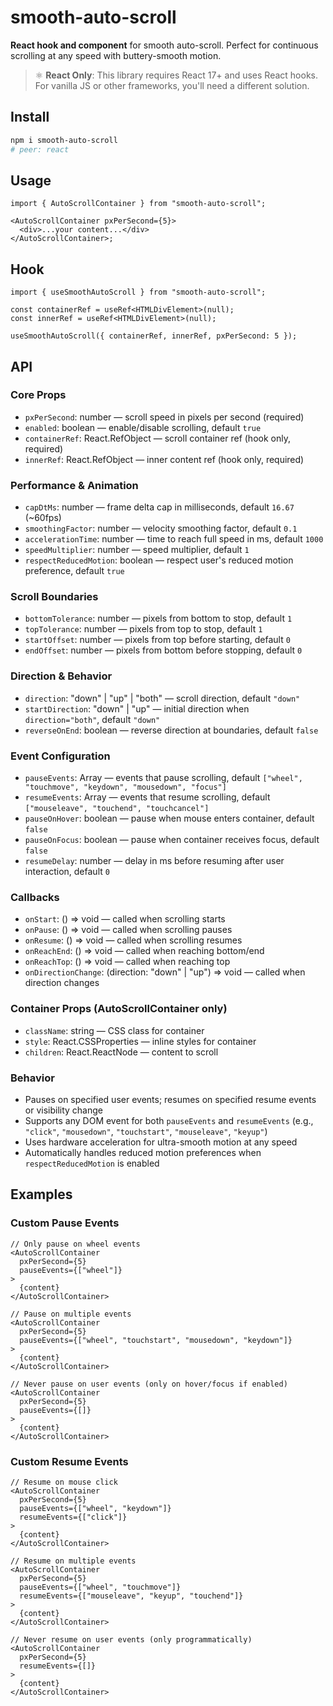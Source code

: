 # smooth-auto-scroll

**React hook and component** for smooth auto-scroll. Perfect for continuous scrolling at any speed with buttery-smooth motion.

> ⚛️ **React Only**: This library requires React 17+ and uses React hooks. For vanilla JS or other frameworks, you'll need a different solution.

## Install

```bash
npm i smooth-auto-scroll
# peer: react
```

## Usage

```tsx
import { AutoScrollContainer } from "smooth-auto-scroll";

<AutoScrollContainer pxPerSecond={5}>
  <div>...your content...</div>
</AutoScrollContainer>;
```

## Hook

```tsx
import { useSmoothAutoScroll } from "smooth-auto-scroll";

const containerRef = useRef<HTMLDivElement>(null);
const innerRef = useRef<HTMLDivElement>(null);

useSmoothAutoScroll({ containerRef, innerRef, pxPerSecond: 5 });
```

## API

### Core Props

- `pxPerSecond`: number — scroll speed in pixels per second (required)
- `enabled`: boolean — enable/disable scrolling, default `true`
- `containerRef`: React.RefObject<HTMLElement> — scroll container ref (hook only, required)
- `innerRef`: React.RefObject<HTMLElement> — inner content ref (hook only, required)

### Performance & Animation

- `capDtMs`: number — frame delta cap in milliseconds, default `16.67` (~60fps)
- `smoothingFactor`: number — velocity smoothing factor, default `0.1`
- `accelerationTime`: number — time to reach full speed in ms, default `1000`
- `speedMultiplier`: number — speed multiplier, default `1`
- `respectReducedMotion`: boolean — respect user's reduced motion preference, default `true`

### Scroll Boundaries

- `bottomTolerance`: number — pixels from bottom to stop, default `1`
- `topTolerance`: number — pixels from top to stop, default `1`
- `startOffset`: number — pixels from top before starting, default `0`
- `endOffset`: number — pixels from bottom before stopping, default `0`

### Direction & Behavior

- `direction`: "down" | "up" | "both" — scroll direction, default `"down"`
- `startDirection`: "down" | "up" — initial direction when `direction="both"`, default `"down"`
- `reverseOnEnd`: boolean — reverse direction at boundaries, default `false`

### Event Configuration

- `pauseEvents`: Array<keyof GlobalEventHandlersEventMap> — events that pause scrolling, default `["wheel", "touchmove", "keydown", "mousedown", "focus"]`
- `resumeEvents`: Array<keyof GlobalEventHandlersEventMap> — events that resume scrolling, default `["mouseleave", "touchend", "touchcancel"]`
- `pauseOnHover`: boolean — pause when mouse enters container, default `false`
- `pauseOnFocus`: boolean — pause when container receives focus, default `false`
- `resumeDelay`: number — delay in ms before resuming after user interaction, default `0`

### Callbacks

- `onStart`: () => void — called when scrolling starts
- `onPause`: () => void — called when scrolling pauses
- `onResume`: () => void — called when scrolling resumes
- `onReachEnd`: () => void — called when reaching bottom/end
- `onReachTop`: () => void — called when reaching top
- `onDirectionChange`: (direction: "down" | "up") => void — called when direction changes

### Container Props (AutoScrollContainer only)

- `className`: string — CSS class for container
- `style`: React.CSSProperties — inline styles for container
- `children`: React.ReactNode — content to scroll

### Behavior

- Pauses on specified user events; resumes on specified resume events or visibility change
- Supports any DOM event for both `pauseEvents` and `resumeEvents` (e.g., `"click"`, `"mousedown"`, `"touchstart"`, `"mouseleave"`, `"keyup"`)
- Uses hardware acceleration for ultra-smooth motion at any speed
- Automatically handles reduced motion preferences when `respectReducedMotion` is enabled

## Examples

### Custom Pause Events

```tsx
// Only pause on wheel events
<AutoScrollContainer
  pxPerSecond={5}
  pauseEvents={["wheel"]}
>
  {content}
</AutoScrollContainer>

// Pause on multiple events
<AutoScrollContainer
  pxPerSecond={5}
  pauseEvents={["wheel", "touchstart", "mousedown", "keydown"]}
>
  {content}
</AutoScrollContainer>

// Never pause on user events (only on hover/focus if enabled)
<AutoScrollContainer
  pxPerSecond={5}
  pauseEvents={[]}
>
  {content}
</AutoScrollContainer>
```

### Custom Resume Events

```tsx
// Resume on mouse click
<AutoScrollContainer
  pxPerSecond={5}
  pauseEvents={["wheel", "keydown"]}
  resumeEvents={["click"]}
>
  {content}
</AutoScrollContainer>

// Resume on multiple events
<AutoScrollContainer
  pxPerSecond={5}
  pauseEvents={["wheel", "touchmove"]}
  resumeEvents={["mouseleave", "keyup", "touchend"]}
>
  {content}
</AutoScrollContainer>

// Never resume on user events (only programmatically)
<AutoScrollContainer
  pxPerSecond={5}
  resumeEvents={[]}
>
  {content}
</AutoScrollContainer>
```
